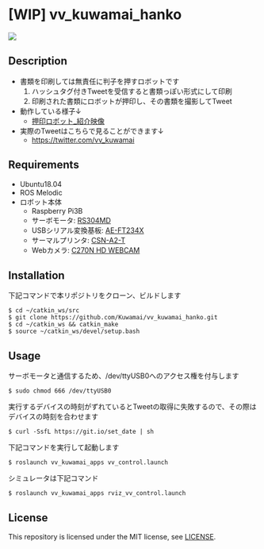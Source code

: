 # [WIP] vv_kuwamai_hanko
![](https://gyazo.com/d4db7bdcbe0a223d929492ad16cb8371/raw)

## Description
* 書類を印刷しては無責任に判子を押すロボットです
  1. ハッシュタグ付きTweetを受信すると書類っぽい形式にして印刷
  2. 印刷された書類にロボットが押印し、その書類を撮影してTweet
* 動作している様子↓
  * [押印ロボット_紹介映像](https://youtu.be/dkK9gP4Uo3w) 
* 実際のTweetはこちらで見ることができます↓
  * https://twitter.com/vv_kuwamai

## Requirements
* Ubuntu18.04
* ROS Melodic
* ロボット本体
  * Raspberry Pi3B
  * サーボモータ: [RS304MD](http://www.futaba.co.jp/robot/command_type_servos/rs304md)
  * USBシリアル変換基板: [AE-FT234X](http://akizukidenshi.com/catalog/g/gM-08461/)
  * サーマルプリンタ: [CSN-A2-T](https://www.switch-science.com/catalog/5202/)
  * Webカメラ: [C270N HD WEBCAM](https://www.logicool.co.jp/ja-jp/product/hd-webcam-c270n)

## Installation
下記コマンドで本リポジトリをクローン、ビルドします
```
$ cd ~/catkin_ws/src
$ git clone https://github.com/Kuwamai/vv_kuwamai_hanko.git
$ cd ~/catkin_ws && catkin_make
$ source ~/catkin_ws/devel/setup.bash
```

## Usage
サーボモータと通信するため、/dev/ttyUSB0へのアクセス権を付与します

```
$ sudo chmod 666 /dev/ttyUSB0
```

実行するデバイスの時刻がずれているとTweetの取得に失敗するので、その際はデバイスの時刻を合わせます

```
$ curl -SsfL https://git.io/set_date | sh
```

下記コマンドを実行して起動します

```
$ roslaunch vv_kuwamai_apps vv_control.launch
```

シミュレータは下記コマンド

```
$ roslaunch vv_kuwamai_apps rviz_vv_control.launch
```

## License
This repository is licensed under the MIT license, see [LICENSE](./LICENSE).
